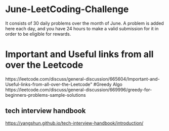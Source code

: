# June-LeetCoding-Challenge
It consists of 30 daily problems over the month of June. A problem is added here each day, and you have 24 hours to make a valid submission for it in order to be eligible for rewards.


<h1>Important and Useful links from all over the Leetcode</h1>
https://leetcode.com/discuss/general-discussion/665604/Important-and-Useful-links-from-all-over-the-Leetcode"
#Greedy Algo
 https://leetcode.com/discuss/general-discussion/669996/greedy-for-beginners-problems-sample-solutions

<h2>tech interview handbook</h2>

https://yangshun.github.io/tech-interview-handbook/introduction/
